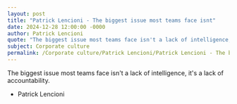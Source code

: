 ```yaml
---
layout: post
title: "Patrick Lencioni - The biggest issue most teams face isnt"
date: 2024-12-28 12:00:00 -0000
author: Patrick Lencioni
quote: "The biggest issue most teams face isn't a lack of intelligence, it's a lack of accountability."
subject: Corporate culture
permalink: /Corporate culture/Patrick Lencioni/Patrick Lencioni - The biggest issue most teams face isnt
---
```


The biggest issue most teams face isn't a lack of intelligence, it's a lack of accountability.

- Patrick Lencioni
